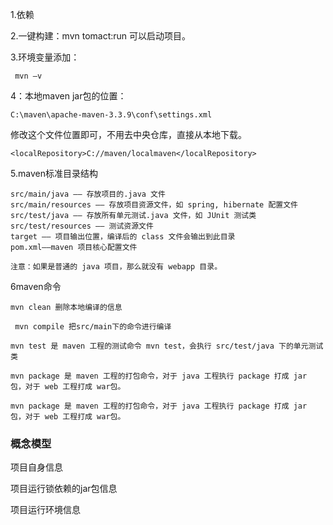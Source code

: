 1.依赖

2.一键构建：mvn tomact:run 可以启动项目。

3.环境变量添加：

```
 mvn –v
```

4：本地maven jar包的位置：

```
C:\maven\apache-maven-3.3.9\conf\settings.xml
```

修改这个文件位置即可，不用去中央仓库，直接从本地下载。
```
<localRepository>C://maven/localmaven</localRepository>
```

5.maven标准目录结构

```
src/main/java —— 存放项目的.java 文件
src/main/resources —— 存放项目资源文件，如 spring, hibernate 配置文件
src/test/java —— 存放所有单元测试.java 文件，如 JUnit 测试类
src/test/resources —— 测试资源文件
target —— 项目输出位置，编译后的 class 文件会输出到此目录
pom.xml——maven 项目核心配置文件
```

```
注意：如果是普通的 java 项目，那么就没有 webapp 目录。
```

6maven命令



```
mvn clean 删除本地编译的信息
```



```
 mvn compile 把src/main下的命令进行编译
```



```
mvn test 是 maven 工程的测试命令 mvn test，会执行 src/test/java 下的单元测试类
```



```
mvn package 是 maven 工程的打包命令，对于 java 工程执行 package 打成 jar 包，对于 web 工程打成 war包。
```



```
mvn package 是 maven 工程的打包命令，对于 java 工程执行 package 打成 jar 包，对于 web 工程打成 war包。
```



### 概念模型



项目自身信息

项目运行锁依赖的jar包信息

项目运行环境信息




